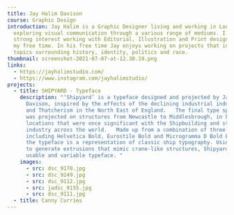 ```yaml
---
title: Jay Halim Davison
course: Graphic Design
introduction: Jay Halim is a Graphic Designer living and working in London,
  exploring visual communication through a various range of mediums. I have a
  strong interest working with Editorial, Illustration and Print design. During
  my free time. In his free time Jay enjoys working on projects that investigate
  topics surrounding history, identity, politics and race.
thumbnail: screenshot-2021-07-07-at-12.30.19.png
links:
  - https://jayhalimstudio.com/
  - https://www.instagram.com/jayhalimstudio/
projects:
  - title: SHIPYARD - Typeface
    description: "‘Shipyard’ is a typeface designed and projected by Jay Halim
      Davison, inspired by the effects of the declining industrial industries
      and Thatcherism in the North East of England.   The final type specimen
      was projected on structures from Newcastle to Middlesbrough, in key
      locations that were once significant with the Shipbuilding and steel
      industry across the world.   Made up from a combination of three fonts
      including Helvetica Bold, Eurostile Bold and Microgramma D Bold Extended,
      the typeface is a representation of classic ship typography. Using Glyphs
      to generate extrusions that mimic crane-like structures, Shipyard is a
      usable and variable typeface. "
    images:
      - src: dsc_9170.jpg
      - src: dsc_9249.jpg
      - src: dsc_9112.jpg
      - src: jadsc_9155.jpg
      - src: dsc_9111.jpg
  - title: Canny Curries
---
```


